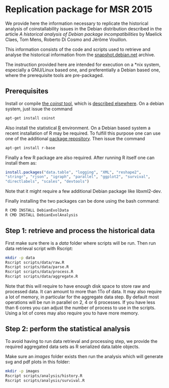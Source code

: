 # Replication package for MSR 2015

We provide here the information necessary to replicate the historical
analysis of coinstallability issues in the Debian distribution
described in the article *A historical analysis of Debian package
incompatibilities* by Maelick Claes, Tom Mens, Roberto Di Cosmo and
Jérôme Vouillon.

This information consists of the code and scripts used to retrieve and
analyse the historical information from the
[snapshot.debian.net](http://snapshot.debian.net) archive.

The instruction provided here are intended for execution on a *nix
system, especially a GNU/Linux based one, and preferentially a Debian
based one, where the prerequisite tools are pre-packaged.

## Prerequisites

Install or compile
[the *coinst* tool](https://github.com/vouillon/coinst), which is
[described elsewhere](http://coinst.irill.org). On a debian system,
just issue the command

```bash
apt-get install coinst
```

Also install the statistical [R](http://r-project.org) environment. On
a Debian based system a recent installation of R may be required. To
fulfill this purpose one can use one of the additional
[package repository](http://cran.r-project.org/bin/linux/debian/).
Then issue the command

```bash
apt-get install r-base
```

Finally a few R package are also required. After running R itself one
can install them as:

```R
install.packages("data.table", "logging", "XML", "reshape2",
"stringr", "rjson", "igraph", "parallel", "ggplot2", "survival",
"directlabels", "scales", "devtools")
```

Note that it might require a few additional Debian package like
libxml2-dev.

Finally installing the two packages can be done using the bash
command:

```bash
R CMD INSTALL DebianEvolData
R CMD INSTALL DebianEvolAnalysis
```

## Step 1: retrieve and process the historical data

First make sure there is a *data* folder where scripts will be run.
Then run data retrieval script with Rscript:

```bash
mkdir -p data
Rscript scripts/data/raw.R
Rscript scripts/data/parse.R
Rscript scripts/data/process.R
Rscript scripts/data/aggregate.R
```

Note that this will require to have enough disk space to store raw
and processed data. It can amount to more than 1To of data. It may
also require a lot of memory, in particular for the aggregate data
step. By default most operations will be run in parallel on 2, 4 or 6
processes. If you have less than 6 cores you can adjust the number of
process to use in the scripts. Using a lot of cores may also require
you to have more memory.

## Step 2: perform the statistical analysis

To avoid having to run data retrieval and processing step, we provide
the required aggregated data sets as R serialized data.table objects.

Make sure an *images* folder exists then run the analysis which will
generate svg and pdf plots in this folder:

```bash
mkdir -p images
Rscript scripts/analysis/history.R
Rscript scripts/analysis/survival.R
```
